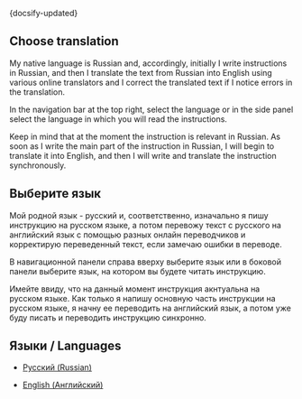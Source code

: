 {docsify-updated}

## Choose translation

My native language is Russian and, accordingly, initially I write instructions in Russian, and then I translate the text from Russian into English using various online translators and I correct the translated text if I notice errors in the translation.

In the navigation bar at the top right, select the language or in the side panel select the language in which you will read the instructions.

Keep in mind that at the moment the instruction is relevant in Russian. As soon as I write the main part of the instruction in Russian, I will begin to translate it into English, and then I will write and translate the instruction synchronously.

## Выберите язык

Мой родной язык - русский и, соответственно, изначально я пишу инструкцию на русском языке, а потом перевожу текст с русского на английский язык с помощью разных онлайн переводчиков и корректирую переведенный текст, если замечаю ошибки в переводе.

В навигационной панели справа вверху выберите язык или в боковой панели выберите язык, на котором вы будете читать инструкцию.

Имейте ввиду, что на данный момент инструкция акнтуальна на русском языке. Как только я напишу основную часть инструкции на русском языке, я начну ее переводить на английский язык, а потом уже буду писать и переводить инструкцию синхронно.

## Языки / Languages

* [Русский (Russian)](/ru-RU/)

* [English (Английский)](/en-US/)
